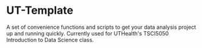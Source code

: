 # UT-Template
A set of convenience functions and scripts to get your data analysis project up and running quickly. Currently used for UTHealth's TSCI5050 Introduction to Data Science class.
